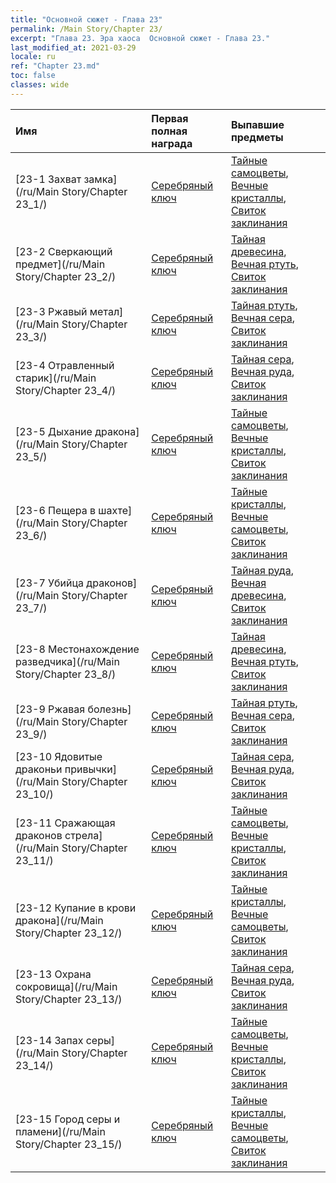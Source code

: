 ```yaml
---
title: "Основной сюжет - Глава 23"
permalink: /Main Story/Chapter 23/
excerpt: "Глава 23. Эра хаоса  Основной сюжет - Глава 23."
last_modified_at: 2021-03-29
locale: ru
ref: "Chapter 23.md"
toc: false
classes: wide
---
```


  | Имя |  Первая полная награда | Выпавшие предметы |
  |:------------|:------------|:------------| 
  | [23-1 Захват замка](/ru/Main Story/Chapter 23_1/) | [Серебряный ключ](/ru/Items/con_693/) | [Тайные самоцветы](/ru/Items/mat_79/), [Вечные кристаллы](/ru/Items/mat_73/), [Свиток заклинания](/ru/Items/con_694/) |
  | [23-2 Сверкающий предмет](/ru/Main Story/Chapter 23_2/) | [Серебряный ключ](/ru/Items/con_693/) | [Тайная древесина](/ru/Items/mat_76/), [Вечная ртуть](/ru/Items/mat_70/), [Свиток заклинания](/ru/Items/con_694/) |
  | [23-3 Ржавый метал](/ru/Main Story/Chapter 23_3/) | [Серебряный ключ](/ru/Items/con_693/) | [Тайная ртуть](/ru/Items/mat_77/), [Вечная сера](/ru/Items/mat_71/), [Свиток заклинания](/ru/Items/con_694/) |
  | [23-4 Отравленный старик](/ru/Main Story/Chapter 23_4/) | [Серебряный ключ](/ru/Items/con_693/) | [Тайная сера](/ru/Items/mat_78/), [Вечная руда](/ru/Items/mat_68/), [Свиток заклинания](/ru/Items/con_694/) |
  | [23-5 Дыхание дракона](/ru/Main Story/Chapter 23_5/) | [Серебряный ключ](/ru/Items/con_693/) | [Тайные самоцветы](/ru/Items/mat_79/), [Вечные кристаллы](/ru/Items/mat_73/), [Свиток заклинания](/ru/Items/con_694/) |
  | [23-6 Пещера в шахте](/ru/Main Story/Chapter 23_6/) | [Серебряный ключ](/ru/Items/con_693/) | [Тайные кристаллы](/ru/Items/mat_80/), [Вечные самоцветы](/ru/Items/mat_72/), [Свиток заклинания](/ru/Items/con_694/) |
  | [23-7 Убийца драконов](/ru/Main Story/Chapter 23_7/) | [Серебряный ключ](/ru/Items/con_693/) | [Тайная руда](/ru/Items/mat_75/), [Вечная древесина](/ru/Items/mat_69/), [Свиток заклинания](/ru/Items/con_694/) |
  | [23-8 Местонахождение разведчика](/ru/Main Story/Chapter 23_8/) | [Серебряный ключ](/ru/Items/con_693/) | [Тайная древесина](/ru/Items/mat_76/), [Вечная ртуть](/ru/Items/mat_70/), [Свиток заклинания](/ru/Items/con_694/) |
  | [23-9 Ржавая болезнь](/ru/Main Story/Chapter 23_9/) | [Серебряный ключ](/ru/Items/con_693/) | [Тайная ртуть](/ru/Items/mat_77/), [Вечная сера](/ru/Items/mat_71/), [Свиток заклинания](/ru/Items/con_694/) |
  | [23-10 Ядовитые драконьи привычки](/ru/Main Story/Chapter 23_10/) | [Серебряный ключ](/ru/Items/con_693/) | [Тайная сера](/ru/Items/mat_78/), [Вечная руда](/ru/Items/mat_68/), [Свиток заклинания](/ru/Items/con_694/) |
  | [23-11 Сражающая драконов стрела](/ru/Main Story/Chapter 23_11/) | [Серебряный ключ](/ru/Items/con_693/) | [Тайные самоцветы](/ru/Items/mat_79/), [Вечные кристаллы](/ru/Items/mat_73/), [Свиток заклинания](/ru/Items/con_694/) |
  | [23-12 Купание в крови дракона](/ru/Main Story/Chapter 23_12/) | [Серебряный ключ](/ru/Items/con_693/) | [Тайные кристаллы](/ru/Items/mat_80/), [Вечные самоцветы](/ru/Items/mat_72/), [Свиток заклинания](/ru/Items/con_694/) |
  | [23-13 Охрана сокровища](/ru/Main Story/Chapter 23_13/) | [Серебряный ключ](/ru/Items/con_693/) | [Тайная сера](/ru/Items/mat_78/), [Вечная руда](/ru/Items/mat_68/), [Свиток заклинания](/ru/Items/con_694/) |
  | [23-14 Запах серы](/ru/Main Story/Chapter 23_14/) | [Серебряный ключ](/ru/Items/con_693/) | [Тайные самоцветы](/ru/Items/mat_79/), [Вечные кристаллы](/ru/Items/mat_73/), [Свиток заклинания](/ru/Items/con_694/) |
  | [23-15 Город серы и пламени](/ru/Main Story/Chapter 23_15/) | [Серебряный ключ](/ru/Items/con_693/) | [Тайные кристаллы](/ru/Items/mat_80/), [Вечные самоцветы](/ru/Items/mat_72/), [Свиток заклинания](/ru/Items/con_694/) |
